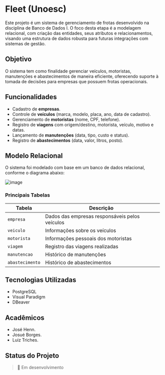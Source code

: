 # Fleet (Unoesc)

Este projeto é um sistema de gerenciamento de frotas desenvolvido na disciplina de Banco de Dados I. O foco desta etapa é a modelagem relacional, com criação das entidades, seus atributos e relacionamentos, visando uma estrutura de dados robusta para futuras integrações com sistemas de gestão.

## Objetivo

O sistema tem como finalidade gerenciar veículos, motoristas, manutenções e abastecimentos de maneira eficiente, oferecendo suporte à tomada de decisões para empresas que possuem frotas operacionais.

## Funcionalidades

- Cadastro de **empresas**.
- Controle de **veículos** (marca, modelo, placa, ano, data de cadastro).
- Gerenciamento de **motoristas** (nome, CPF, telefone).
- Registro de **viagens** com origem/destino, motorista, veículo, motivo e datas.
- Lançamento de **manutenções** (data, tipo, custo e status).
- Registro de **abastecimentos** (data, valor, litros, posto).

## Modelo Relacional

O sistema foi modelado com base em um banco de dados relacional, conforme o diagrama abaixo:

![image](https://github.com/user-attachments/assets/434ba841-8a98-4331-9cdc-39989d36e0a6)


### Principais Tabelas

| Tabela         | Descrição                                      |
|----------------|------------------------------------------------|
| `empresa`      | Dados das empresas responsáveis pelos veículos |
| `veiculo`      | Informações sobre os veículos                  |
| `motorista`    | Informações pessoais dos motoristas            |
| `viagem`       | Registro das viagens realizadas                |
| `manutencao`   | Histórico de manutenções                       |
| `abastecimento`| Histórico de abastecimentos                   |

## Tecnologias Utilizadas

- PostgreSQL
- Visual Paradigm
- DBeaver

## Acadêmicos

- José Henn.
- Josué Borges.
- Luiz Triches.

## Status do Projeto

> 🚧 Em desenvolvimento
